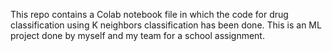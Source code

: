 This repo contains a Colab notebook file in which the code for drug classification using K neighbors classification has been done.
This is an ML project done by myself and my team for a school assignment.
